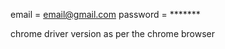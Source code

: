 <!-- env file -->
email = email@gmail.com
password = *******

<!-- driver -->
chrome driver version as per the chrome browser